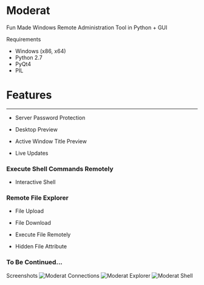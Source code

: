 # Moderat
Fun Made Windows Remote Administration Tool in Python + GUI

Requirements
- Windows (x86, x64)
- Python 2.7
- PyQt4
- PIL

# Features

---

* Server Password Protection

* Desktop Preview

* Active Window Title Preview

* Live Updates

### Execute Shell Commands Remotely

* Interactive Shell

### Remote File Explorer

* File Upload

* File Download

* Execute File Remotely

* Hidden File Attribute

### To Be Continued...

Screenshots
![Moderat Connections](https://github.com/Swordf1sh/Moderat/blob/master/screenshots/connections.png?raw=true)
![Moderat Explorer](https://github.com/Swordf1sh/Moderat/blob/master/screenshots/explorer.PNG?raw=true)
![Moderat Shell](https://github.com/Swordf1sh/Moderat/blob/master/screenshots/shell.PNG?raw=true)